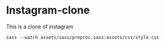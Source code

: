 # Instagram-clone
This is a clone of instagram

`sass --watch assets/sass/preproc.sass:assets/css/style.css`


